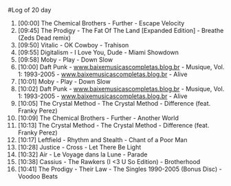 #Log of 20 day

1. [00:00] The Chemical Brothers - Further - Escape Velocity
1. [09:45] The Prodigy - The Fat Of The Land [Expanded Edition] - Breathe (Zeds Dead remix)
1. [09:50] Vitalic - OK Cowboy - Trahison
1. [09:55] Digitalism - I Love You, Dude - Miami Showdown
1. [09:58] Moby - Play - Down Slow
1. [10:00] Daft Punk - www.baixemusicascompletas.blog.br - Musique, Vol. 1: 1993-2005 - www.baixemusicascompletas.blog.br - Alive
1. [10:01] Moby - Play - Down Slow
1. [10:02] Daft Punk - www.baixemusicascompletas.blog.br - Musique, Vol. 1: 1993-2005 - www.baixemusicascompletas.blog.br - Alive
1. [10:05] The Crystal Method - The Crystal Method - Difference (feat. Franky Perez)
1. [10:09] The Chemical Brothers - Further - Another World
1. [10:13] The Crystal Method - The Crystal Method - Difference (feat. Franky Perez)
1. [10:17] Leftfield - Rhythm and Stealth - Chant of a Poor Man
1. [10:28] Justice - Cross - Let There Be Light
1. [10:32] Air - Le Voyage dans la Lune - Parade
1. [10:38] Cassius - The Rawkers (I <3 U So Edition) - Brotherhood
1. [10:41] The Prodigy - Their Law - The Singles 1990-2005 (Bonus Disc) - Voodoo Beats
